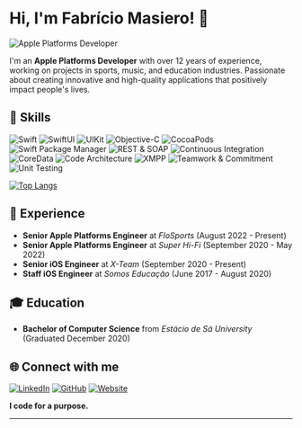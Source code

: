 # Hi, I'm Fabrício Masiero! 👋

![Apple Platforms Developer](https://img.shields.io/badge/Apple%20Platforms-Developer-blue?style=for-the-badge&logo=apple)

I'm an **Apple Platforms Developer** with over 12 years of experience, working on projects in sports, music, and education industries. Passionate about creating innovative and high-quality applications that positively impact people's lives.

## 🚀 Skills

![Swift](https://img.shields.io/badge/Swift-5-orange?style=flat-square&logo=swift)
![SwiftUI](https://img.shields.io/badge/SwiftUI-2.0-blue?style=flat-square&logo=swift)
![UIKit](https://img.shields.io/badge/UIKit-Framework-red?style=flat-square&logo=apple)
![Objective-C](https://img.shields.io/badge/Objective--C-Language-blue?style=flat-square&logo=apple)
![CocoaPods](https://img.shields.io/badge/CocoaPods-Dependency_Manager-red?style=flat-square&logo=cocoapods)
![Swift Package Manager](https://img.shields.io/badge/SPM-Dependency_Manager-green?style=flat-square&logo=swift)
![REST & SOAP](https://img.shields.io/badge/REST%20%26%20SOAP-APIs-yellow?style=flat-square)
![Continuous Integration](https://img.shields.io/badge/CI-Tools-blue?style=flat-square&logo=gitlab)
![CoreData](https://img.shields.io/badge/CoreData-Framework-purple?style=flat-square&logo=apple)
![Code Architecture](https://img.shields.io/badge/Code_Architecture-Principles-brightgreen?style=flat-square)
![XMPP](https://img.shields.io/badge/XMPP-Protocol-lightgrey?style=flat-square)
![Teamwork & Commitment](https://img.shields.io/badge/Teamwork%20%26%20Commitment-Soft_Skills-9cf?style=flat-square)
![Unit Testing](https://img.shields.io/badge/Unit_Testing-Tools-red?style=flat-square&logo=testing-library)

<!-- [![Fab's GitHub stats](https://github-readme-stats-sigma-five.vercel.app/api?username=fabriciomasiero&count_private=true&theme=radical&include_all_commits=true&show_icons=true)](https://github.com/anuraghazra/github-readme-stats) -->
[![Top Langs](https://github-readme-stats.vercel.app/api/top-langs/?username=fabriciomasiero&hide_progress=false)](https://github.com/anuraghazra/github-readme-stats)


## 💼 Experience

- **Senior Apple Platforms Engineer** at *FloSports* (August 2022 - Present)
- **Senior Apple Platforms Engineer** at *Super Hi-Fi* (September 2020 - May 2022)
- **Senior iOS Engineer** at *X-Team* (September 2020 - Present)
- **Staff iOS Engineer** at *Somos Educação* (June 2017 - August 2020)

## 🎓 Education

- **Bachelor of Computer Science** from *Estácio de Sá University* (Graduated December 2020)

## 🌐 Connect with me

[![LinkedIn](https://img.shields.io/badge/LinkedIn-Fabr%C3%ADcio_Masiero-blue?style=flat-square&logo=linkedin)](https://linkedin.com/in/fabriciomasiero)
[![GitHub](https://img.shields.io/badge/GitHub-fabriciomasiero-black?style=flat-square&logo=github)](https://github.com/fabriciomasiero)
[![Website](https://img.shields.io/badge/Website-fabriciomasiero.github.io-darkgreen?style=flat-square)](https://fabriciomasiero.github.io)

**I code for a purpose.**

---
